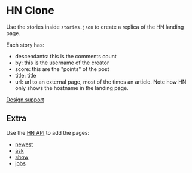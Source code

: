 # HN Clone

Use the stories inside `stories.json` to create a replica of the HN landing page.

Each story has:
- descendants: this is the comments count
- by: this is the username of the creator
- score: this are the "points" of the post
- title: title
- url: url to an external page, most of the times an article. Note
how HN only shows the hostname in the landing page.

[Design support](https://www.figma.com/file/L5ZqplWe3Tb2cd8wEZ90Jc/HN?node-id=0%3A1)

## Extra

Use the [HN API](https://github.com/HackerNews/API) to add the pages:
- [newest](https://news.ycombinator.com/newest)
- [ask](https://news.ycombinator.com/ask)
- [show](https://news.ycombinator.com/show)
- [jobs](https://news.ycombinator.com/jobs)
